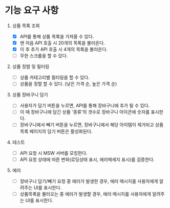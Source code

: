 # 기능 요구 사항

1. 상품 목록 조회

   - [x] API를 통해 상품 목록을 가져올 수 있다.
   - [x] 맨 처음 API 호출 시 20개의 목록을 불러온다.
   - [x] 이 후 추가 API 호출 시 4개의 목록을 불러온다.
   - [ ] 무한 스크롤을 할 수 있다.

2. 상품 정렬 및 필터링

   - [ ] 상품 카테고리별 필터링을 할 수 있다.
   - [ ] 상품을 정렬 할 수 있다. (낮은 가격 순, 높은 가격 순)

3. 상품 장바구니 담기

   - [ ] 사용자가 담기 버튼을 누르면, API를 통해 장바구니에 추가 될 수 있다.
   - [ ] 이 때 장바구니에 담긴 상품 '종류'의 갯수로 장바구니 아이콘에 숫자를 표시한다.
   - [ ] 장바구니에서 빼기 버튼을 누르면, 장바구니에서 해당 아이템이 제거되고 상품 목록 페이지의 담기 버튼은 활성화된다.

4. 테스트

   - [ ] API 요청 시 MSW 서버를 모킹한다.
   - [ ] API 요청 상태에 따른 변화(로딩상태 표시, 에러메세지 표시)를 검증한다.

5. 에러
   - [ ] 장바구니 담기/빼기 요청 중 에러가 발생한 경우, 에러 메시지를 사용자에게 알려주는 UI를 표시한다.
   - [ ] 상품목록을 불러오는 중 에러가 발생할 경우, 에러 메시지를 사용자에게 알려주는 UI를 표시한다.
